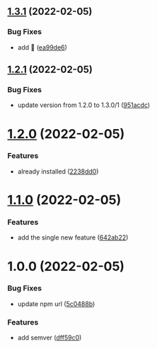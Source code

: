 ## [1.3.1](https://github.com/linuxidefix/demo-vue-app/compare/1.3.0...1.3.1) (2022-02-05)


### Bug Fixes

* add :memo: ([ea99de6](https://github.com/linuxidefix/demo-vue-app/commit/ea99de6c5b89923cf86b056de5928b12dd325961))

## [1.2.1](https://github.com/linuxidefix/demo-vue-app/compare/1.2.0...1.2.1) (2022-02-05)


### Bug Fixes

* update version from 1.2.0 to 1.3.0/1 ([951acdc](https://github.com/linuxidefix/demo-vue-app/commit/951acdc034211cc8d37c78fc7382725acd8ce2ec))

# [1.2.0](https://github.com/linuxidefix/demo-vue-app/compare/1.1.0...1.2.0) (2022-02-05)


### Features

* already installed ([2238dd0](https://github.com/linuxidefix/demo-vue-app/commit/2238dd018321577f993f5092c0327115fa8cb42e))

# [1.1.0](https://github.com/linuxidefix/demo-vue-app/compare/1.0.0...1.1.0) (2022-02-05)


### Features

* add the single new feature ([642ab22](https://github.com/linuxidefix/demo-vue-app/commit/642ab222567011ac20646f38647de28b6d7524c4))

# 1.0.0 (2022-02-05)


### Bug Fixes

* update npm url ([5c0488b](https://github.com/linuxidefix/demo-vue-app/commit/5c0488bdb2722e4cf1204d76152eb2c5674af727))


### Features

* add semver ([dff59c0](https://github.com/linuxidefix/demo-vue-app/commit/dff59c0cd64c315559879dc1eb7e2449ec100bc5))
